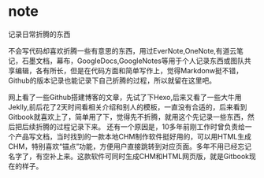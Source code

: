 # note
记录日常折腾的东西

不会写代码却喜欢折腾一些有意思的东西，用过EverNote,OneNote,有道云笔记，石墨文档，幕布，GoogleDocs,GoogleNotes等用于个人记录东西或图队共享编辑，各有所长，但是在代码方面和简单写作上，觉得Markdonw挺不错，Github的版本记录也能记录下自己折腾的过程，所以就留在这里吧。

网上看了一些Github搭建博客的文章，先试了下Hexo,后来又看了一些大牛用Jeklly,前后花了2天时间看相关介绍和别人的模板，一直没有合适的，后来看到Gitbook就喜欢上了，简单用了下，觉得先不折腾，就用这个先记录一些东西，然后把后续折腾的过程记录下来。
还有一个原因是，10多年前刚工作时曾负责给一个产品写文档，当时找到的一款本地CHM制作软件挺好用的，可以用HTML生成CHM，特别喜欢“锚点”功能，方便用户直接跳转到对应页面。多年不用已经忘记名字了，有空补上来。这款软件可同时生成CHM和HTML网页版，就是Gitbook现在的样子。

